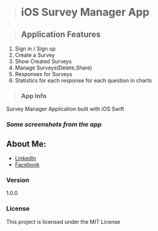 > # iOS Survey Manager App



> ## Application Features
 1. Sign in / Sign up 
 2. Create a Survey 
 3. Show Created Surveys
 4. Manage Surveys(Delete,Share)
 5. Responses for Surveys
 6. Statistics for each response for each question in charts


> ### App Info
Survey Manager Application built with iOS Swift 

 ### *Some screenshots from the app*

 







## About Me: 
* [LinkedIn](https://www.linkedin.com/in/ammar-al-helali-968803146)
* [Facebook](https://www.facebook.com/ammar.helali)


### Version

1.0.0

### License

This project is licensed under the MIT License
